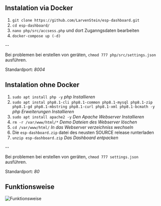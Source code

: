 ## Instalation via Docker

1. `git clone https://github.com/LarvenStein/esp-dashboard.git`
2. `cd esp-dashboard/`
3. `nano php/src/accsess.php` und dort Zuganngsdaten bearbeiten
4. `docker-compose up (-d)`

--

Bei problemen bei erstellen von geräten, `chmod 777 php/src/settings.json` ausführen.

Standardport: *8004*


## Instalation ohne Docker

1. `sudo apt install php -y` *php Installieren*
2. `sudo apt instal php8.1-cli php8.1-common php8.1-mysql php8.1-zip php8.1-gd php8.1-mbstring php8.1-curl php8.1-xml php8.1-bcmath -y` *php Erweiterungen Installieren*
3. `sudo apt install apache2 -y` *Den Apache Webserver Installieren*
4. `rm -r /var/www/html/*` *Demo Dateien des Webserver löschen*
5. `cd /var/www/html/` *In das Webserver verzeichniss wechseln*
6. Die `esp-dashboard.zip` datei des neusten SOURCE release runterladen
7. `unzip esp-dashboard.zip` *Das Dashboard entpacken*

--

Bei problemen bei erstellen von geräten, `chmod 777 settings.json` ausführen.

Standardport: *80*

## Funktionsweise
![Funktionsweise](https://user-images.githubusercontent.com/89642388/195313967-d10e39c2-53c1-417e-af22-2941784d27ca.svg)
